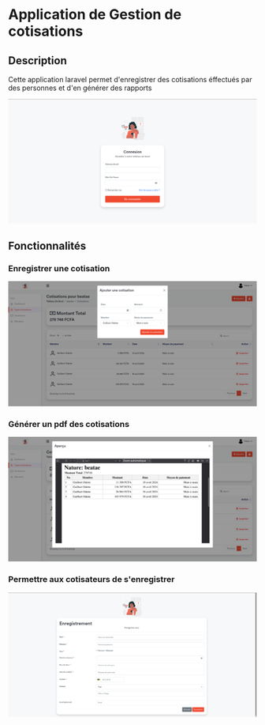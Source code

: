 # Application de Gestion de cotisations
## Description 
Cette application laravel permet d'enregistrer des cotisations éffectués par des personnes et d'en générer des rapports

![Page de connexion](/docs/images/login.png)
## Fonctionnalités
### Enregistrer une cotisation
![Ajouter une cotisation](/docs/images/add.png)
### Générer un pdf des cotisations
![Liste des cotisations](/docs/images/pdf.png)
### Permettre aux cotisateurs de s'enregistrer
![Page d'enregistrement](/docs/images/register.png)
